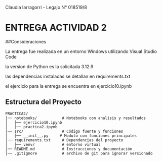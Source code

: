 Claudia Iarragorri - Legajo N° 018519/8

# ENTREGA ACTIVIDAD 2


##Consideraciones

La entrega fue realizada en un entorno Windows utilizando Visual Studio Code


la version de Python es la solicitada 3.12.9

las dependencias instaladas se detallan en requirements.txt

el ejercicio  para la entrega se encuentra en ejercicio10.ipynb

## Estructura del Proyecto
```
PRACTICA2/
│── notebooks/           # Notebooks con analisis y resultados
│   ├── ejercicio10.ipynb
│   ├── practica2.ipynb
│── src/                 # Código fuente y funciones
│   ├── __init__.py     # Modulo con funciones principales
│── requirements.txt     # Dependencias del proyecto
│   ├── venv/            # entorno virtual
│── README.md            # Instrucciones y documentación
│── .gitignore           # archivo de git para ignorar versionado
